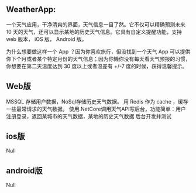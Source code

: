 
## WeatherApp:

一个天气应用，干净清爽的界面，天气信息一目了然。它不仅可以精确预测未来 10 天的天气，还可以显示某地的历史天气信息。它具有自定义提醒功能，支持 web 版本， iOS 版， Android 版。

为什么想要做这样一个 App ？因为你喜欢旅行，但没找到一个天气 App 可以提供你下个月或者某个特定月份的天气信息；因为你懒你没有每天看天气预报的习惯，你想要在第二天温度达到 30 度以上或者温差有 +/-7 度的时候，获得温馨提示。

## Web版
MSSQL 存储用户数据，NoSql存储历史天气数据。
用 Redis 作为 cache ，缓存一些最常请求的天气数据。
使用.NetCore调用天气API写后台，功能简单：用户注册登录，返回某城市的天气数据，某地的历史天气数据
后台开发并测试

## ios版
Null

## android版
Null

